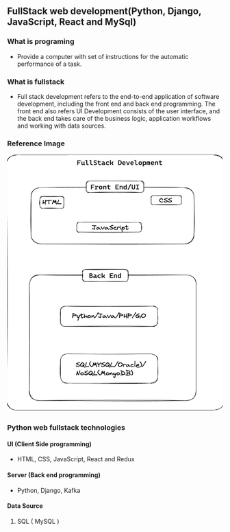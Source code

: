## FullStack web development(Python, Django, JavaScript, React and MySql)

### What is programing
  -  Provide a computer with set of instructions for the automatic performance of a task.
  
### What is fullstack
  - Full stack development refers to the end-to-end application of software development, including the front end and back end programming. The front end also refers UI Development consists of the user interface, and the back end takes care of the business logic, application workflows and working with data sources.

### Reference Image
  <p align="center">
    <img src="static/images/fullStack2.png" width="600" height="600"/>
  </p>


### Python web fullstack technologies 

#### UI (Client Side programming)                      
  - HTML, CSS, JavaScript, React and Redux
  
#### Server (Back end programming)
  - Python, Django, Kafka

#### Data Source 
  1. SQL ( MySQL )

